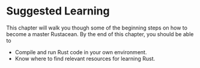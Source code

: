 # Suggested Learning
This chapter will walk you though some of the beginning steps on how to become a master Rustacean. By the end of this chapter, you should be able to

- Compile and run Rust code in your own environment.
- Know where to find relevant resources for learning Rust.